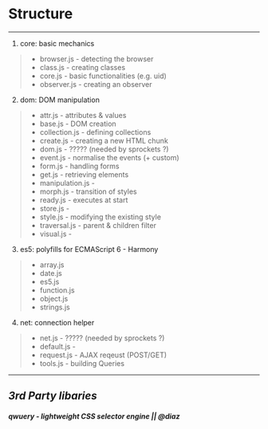 Structure
=========

_ _ _ _ _ _ _ _ _ _ _ _ _ _ _ _ _ _ _ _ _


1. core: basic mechanics

> * browser.js    			- detecting the browser
> * class.js				- creating classes
> * core.js					- basic functionalities (e.g. uid)
> * observer.js				- creating an observer



2. dom: DOM manipulation

> * attr.js                 - attributes & values
> * base.js					- DOM creation
> * collection.js			- defining collections
> * create.js				- creating a new HTML chunk
> * dom.js					- ????? (needed by sprockets ?)
> * event.js				- normalise the events (+ custom)
> * form.js					- handling forms
> * get.js					- retrieving elements
> * manipulation.js			-
> * morph.js				- transition of styles
> * ready.js				- executes at start
> * store.js				-
> * style.js				- modifying the existing style
> * traversal.js			- parent & children filter
> * visual.js				-


3. es5: polyfills for ECMAScript 6 - Harmony

> * array.js
> * date.js
> * es5.js
> * function.js
> * object.js
> * strings.js


4. net: connection helper

> * net.js                  - ????? (needed by sprockets ?)
> * default.js              -
> * request.js              - AJAX reqeust (POST/GET)
> * tools.js                - building Queries


_ _ _ _ _ _ _ _ _ _ _ _ _ _ _ _ _ _ _ _ _



*3rd Party libaries*
--------------------

##### qwuery - *lightweight CSS selector engine || @diaz*

